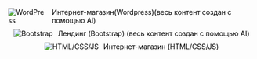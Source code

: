 <div style="margin-bottom: 10px;">
  <a href="http://onlinestore.tw1.su/" target="_blank" style="display: flex; align-items: center; text-decoration: none; color: black; justify-content: center;">
    <img src="https://img.shields.io/badge/WordPress-0073AA?style=for-the-badge&logo=WordPress&logoColor=white" alt="WordPress" style="margin-right: 10px;"/>
    Интернет-магазин(Wordpress)(весь контент создан с помощью AI)
  </a>
</div>

<div style="margin-bottom: 10px;">
  <a href="https://aleksandrdruk.github.io/project-currency-coin/" target="_blank" style="display: flex; align-items: center; text-decoration: none; color: black; justify-content: center;">
    <img src="https://img.shields.io/badge/Bootstrap-563D7C?style=for-the-badge&logo=Bootstrap&logoColor=white" alt="Bootstrap" style="margin-right: 10px;"/>
    Лендинг (Bootstrap) (весь контент создан с помощью AI)
  </a>
</div>

<div style="margin-bottom: 10px;">
  <a href="https://aleksandrdruk.github.io/project-jet-store/index.html" target="_blank" style="display: flex; align-items: center; text-decoration: none; color: black; justify-content: center;">
    <img src="https://img.shields.io/badge/HTML%2FCSS-239120?style=for-the-badge&logo=html5&logoColor=white" alt="HTML/CSS/JS" style="margin-right: 10px;"/>
    Интернет-магазин (HTML/CSS/JS)
  </a>
</div>
